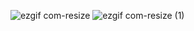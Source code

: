 

![ezgif com-resize](https://github.com/JinS98/F10-team04-client/assets/110406873/91c2c543-b0bd-42d9-8d18-a773773ab3ee)
![ezgif com-resize (1)](https://github.com/JinS98/F10-team04-client/assets/110406873/19673eb6-9a9f-4c87-a8bb-3b58372894ce)

